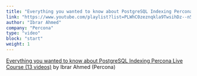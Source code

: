 ```yaml
---
title: "Everything you wanted to know about PostgreSQL Indexing Percona Live Course (13 videos)"
link: "https://www.youtube.com/playlist?list=PLWhC0zeznqkla9TwsihDz--n5c0Ik6YgS"
author: "Ibrar Ahmed"
company: "Percona"
type: "video"
block: "start"
weight: 1
---
```


[Everything you wanted to know about PostgreSQL Indexing Percona Live Course (13 videos)](https://www.youtube.com/playlist?list=PLWhC0zeznqkla9TwsihDz--n5c0Ik6YgS) by Ibrar Ahmed (Percona)